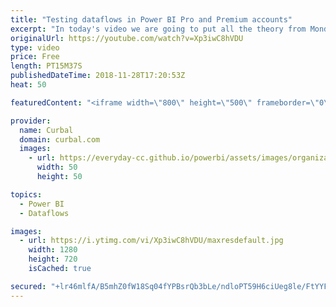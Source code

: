 ```yaml
---
title: "Testing dataflows in Power BI Pro and Premium accounts"
excerpt: "In today's video we are going to put all the theory from Monday's video into practice and we are going to create a dataflow in a Power BI Pro and Premium account.   If you missed the video on Monday, check it out here: https://www.youtube.com/watch?v=bkFG8s_9sGE  Here you can download all the pbix files:"
originalUrl: https://youtube.com/watch?v=Xp3iwC8hVDU
type: video
price: Free
length: PT15M37S
publishedDateTime: 2018-11-28T17:20:53Z
heat: 50

featuredContent: "<iframe width=\"800\" height=\"500\" frameborder=\"0\" src=\"https://www.youtube.com/embed/Xp3iwC8hVDU\" allow=\"accelerometer; autoplay; encrypted-media; gyroscope; picture-in-picture\" allowfullscreen></iframe>"

provider:
  name: Curbal
  domain: curbal.com
  images:
    - url: https://everyday-cc.github.io/powerbi/assets/images/organizations/curbal.com-50x50.jpg
      width: 50
      height: 50

topics:
  - Power BI
  - Dataflows

images:
  - url: https://i.ytimg.com/vi/Xp3iwC8hVDU/maxresdefault.jpg
    width: 1280
    height: 720
    isCached: true

secured: "+lr46mlfA/B5mhZ0fW18Sq04fYPBsrQb3bLe/ndloPT59H6ciUeg8le/FtYYFC3XO/7h7yBVIRi5JL9bXl01ch7+zkoANem6rD7LSSay1SmdfSxjiac8r1T5ihCWTkbbjnYSyj5aqw1OuXB1eBx9Ln3PgF5/cMJVEeCaAqapijCp/DAGB9aizJYJQXJaW71sEq4han8O6k1mRH5yvnSkdN4YpZ+XjPeozHEDTKhYmvPr1A8tHTIj6pDPjmFiR6GwysAM2SuCFB8v+FdW1pNzuo1HOCKvfWYzTy8EQ6uBemTqU4XVvI88J3LO6kZI4WzS2blpxj4Uu6grJ6rIeElhEAGZgMuBr5CSHhUDNrF8o3zs+l7s0hqMXoBCv8nLKIcfP+xc83Ghxaa1sNhZuwM8kqxJ/YMEfpjvIiklXjFhf6c=;i7Tfp7YN+pi3l76317FEoQ=="
---
```


